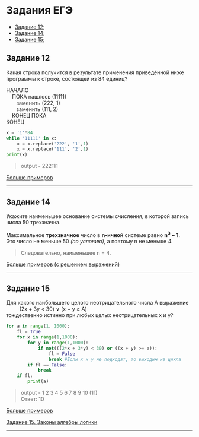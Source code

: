 # Задания ЕГЭ

 + [Задание 12](#num12);
 + [Задание 14](#num14);
 + [Задание 15](#num15);

## <a name="num12"></a> Задание 12

Какая строка получится в результате применения приведённой ниже программы к строке, состоящей из 84 единиц?

НАЧАЛО<br/>
 &nbsp; &nbsp; ПОКА нашлось (11111)<br/>
 &nbsp; &nbsp;&nbsp; &nbsp; заменить (222, 1)<br/>
 &nbsp; &nbsp;&nbsp; &nbsp; заменить (111, 2)<br/>
 &nbsp; &nbsp; КОНЕЦ ПОКА<br/>
КОНЕЦ<br/>

```python
x = '1'*84
while '11111' in x:
    x = x.replace('222', '1',1)
    x = x.replace('111', '2',1)
print(x)
```
> output - 222111

[Больше примеров](https://github.com/DazzS/ege/blob/main/12.md "Примеры задания 12")

--------------------------------------------------

## <a name="num14"></a> Задание 14
Укажите наименьшее основание системы счисления, в которой запись числа 50 трехзначна.

Максимальное <b>трехзначное</b> число в <b>n-ичной</b> системе равно <b>n<sup>3</sup> − 1</b>. <br/>
Это число не меньше 50 <i>(по условию)</i>, а поэтому n не меньше 4. 
 > Следовательно, наименьшее n = 4.

[Больше примеров (с решением выражений)](https://github.com/DazzS/ege/blob/main/14.md "Примеры задания 14")

--------------------------------------------------

## <a name="num15"></a> Задание 15
Для какого наибольшего целого неотрицательного числа A выражение<br/>
&nbsp; &nbsp;&nbsp; &nbsp;&nbsp; &nbsp;(2x + 3y < 30) ∨ (x + y ≥ A)<br/>
тождественно истинно при любых целых неотрицательных x и y?

```python
for a in range(1, 1000):
    fl = True
    for x in range(1,1000):
        for y in range(1,1000):
            if not(((2*x + 3*y) < 30) or ((x + y) >= a)):
                fl = False
                break #Если x и y не подходят, то выходим из цикла
        if fl == False:
            break
    if fl:
        print(a)
```
> output - 1 2 3 4 5 6 7 8 9 10 (11)<br/>
> Ответ: 10

[Больше примеров](https://github.com/DazzS/ege/blob/main/15.md "Примеры задания 15")

[Задание 15. Законы алгебры логики](https://user-images.githubusercontent.com/49374948/121887595-986ea380-cd1f-11eb-8d0c-3bd66523003e.png)

--------------------------------------------------
